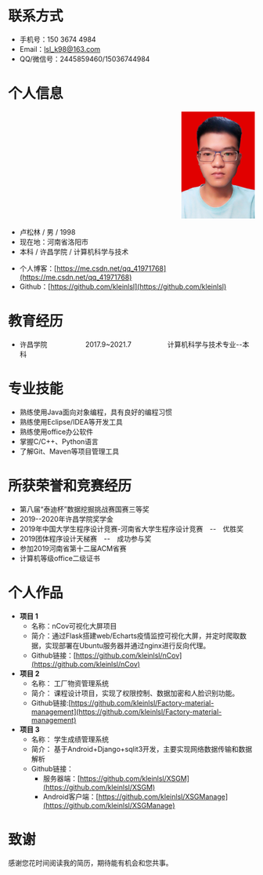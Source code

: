 # 联系方式

* 手机号：150 3674 4984
* Email：lsl_k98@163.com
* QQ/微信号：2445859460/15036744984

<!--  - - -  -->

# 个人信息

<div align=right>
    <img src="https://github.com/kleinlsl/MyResume/blob/master/Photo/me.jpg" width="150">
</div>

* 卢松林 / 男 / 1998
* 现在地：河南省洛阳市
* 本科 / 许昌学院 / 计算机科学与技术
<!--* 应聘职位：研发工程师 JAVA Software Engineer, Java-->
* 个人博客：[https://me.csdn.net/qq_41971768](https://me.csdn.net/qq_41971768)
* Github：[https://github.com/kleinlsl](https://github.com/kleinlsl)

<!--  - - -  -->

# 教育经历

* 许昌学院       2017.9~2021.7      计算机科学与技术专业--本科 

<!-- - - - -->

# 专业技能

* 熟练使用Java面向对象编程，具有良好的编程习惯
* 熟练使用Eclipse/IDEA等开发工具
* 熟练使用office办公软件
* 掌握C/C++、Python语言
* 了解Git、Maven等项目管理工具
# 所获荣誉和竞赛经历
- 第八届“泰迪杯”数据挖掘挑战赛国赛三等奖
- 2019--2020年许昌学院奖学金
- 2019年中国大学生程序设计竞赛-河南省大学生程序设计竞赛&emsp;--&emsp;优胜奖
- 2019团体程序设计天梯赛&emsp;--&emsp;成功参与奖
- 参加2019河南省第十二届ACM省赛
- 计算机等级office二级证书

# 个人作品
- **项目 1**
    - 名称：nCov可视化大屏项目
    - 简介：通过Flask搭建web/Echarts疫情监控可视化大屏，并定时爬取数据，实现部署在Ubuntu服务器并通过nginx进行反向代理。
    - Github链接：[https://github.com/kleinlsl/nCov](https://github.com/kleinlsl/nCov)
- **项目 2**
    - 名称： 工厂物资管理系统
    - 简介： 课程设计项目，实现了权限控制、数据加密和人脸识别功能。
    - Github链接:[https://github.com/kleinlsl/Factory-material-management](https://github.com/kleinlsl/Factory-material-management)
- **项目 3**
    - 名称： 学生成绩管理系统
    - 简介： 基于Android+Django+sqlit3开发，主要实现网络数据传输和数据解析
    - Github链接：
        - 服务器端：[https://github.com/kleinlsl/XSGM](https://github.com/kleinlsl/XSGM)
        - Android客户端：[https://github.com/kleinlsl/XSGManage](https://github.com/kleinlsl/XSGManage)
# 致谢

感谢您花时间阅读我的简历，期待能有机会和您共事。
